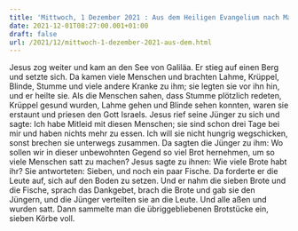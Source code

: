 ```yaml
---
title: 'Mittwoch, 1 Dezember 2021 : Aus dem Heiligen Evangelium nach Matthäus - Mt 15,29-37.'
date: 2021-12-01T08:27:00.001+01:00
draft: false
url: /2021/12/mittwoch-1-dezember-2021-aus-dem.html
---
```


Jesus zog weiter und kam an den See von Galiläa. Er stieg auf einen Berg und setzte sich. Da kamen viele Menschen und brachten Lahme, Krüppel, Blinde, Stumme und viele andere Kranke zu ihm; sie legten sie vor ihn hin, und er heilte sie. Als die Menschen sahen, dass Stumme plötzlich redeten, Krüppel gesund wurden, Lahme gehen und Blinde sehen konnten, waren sie erstaunt und priesen den Gott Israels. Jesus rief seine Jünger zu sich und sagte: Ich habe Mitleid mit diesen Menschen; sie sind schon drei Tage bei mir und haben nichts mehr zu essen. Ich will sie nicht hungrig wegschicken, sonst brechen sie unterwegs zusammen. Da sagten die Jünger zu ihm: Wo sollen wir in dieser unbewohnten Gegend so viel Brot hernehmen, um so viele Menschen satt zu machen? Jesus sagte zu ihnen: Wie viele Brote habt ihr? Sie antworteten: Sieben, und noch ein paar Fische. Da forderte er die Leute auf, sich auf den Boden zu setzen. Und er nahm die sieben Brote und die Fische, sprach das Dankgebet, brach die Brote und gab sie den Jüngern, und die Jünger verteilten sie an die Leute. Und alle aßen und wurden satt. Dann sammelte man die übriggebliebenen Brotstücke ein, sieben Körbe voll.